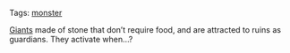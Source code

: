 Tags: [monster](Monsters)

[Giants](Giants) made of stone that don’t require food, and are attracted to ruins as guardians. They activate when...?